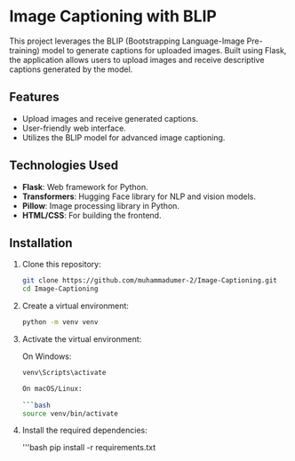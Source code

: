 # Image Captioning with BLIP

This project leverages the BLIP (Bootstrapping Language-Image Pre-training) model to generate captions for uploaded images. Built using Flask, the application allows users to upload images and receive descriptive captions generated by the model.

## Features

- Upload images and receive generated captions.
- User-friendly web interface.
- Utilizes the BLIP model for advanced image captioning.

## Technologies Used

- **Flask**: Web framework for Python.
- **Transformers**: Hugging Face library for NLP and vision models.
- **Pillow**: Image processing library in Python.
- **HTML/CSS**: For building the frontend.

## Installation

1. Clone this repository:

   ```bash
   git clone https://github.com/muhammadumer-2/Image-Captioning.git
   cd Image-Captioning
2. Create a virtual environment:

   ```bash
   python -m venv venv
3. Activate the virtual environment:

   On Windows:
   
    ```bash
    venv\Scripts\activate

   On macOS/Linux:
     
    ```bash
    source venv/bin/activate

4. Install the required dependencies:

   '''bash
   pip install -r requirements.txt

   
